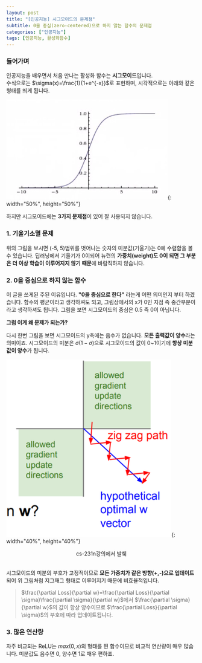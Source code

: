 ```yaml
---
layout: post
title: "[인공지능] 시그모이드의 문제점"
subtitle: 0을 중심(zero-centered)으로 하지 않는 함수의 문제점
categories: ["인공지능"]
tags: [인공지능, 활성화함수]
---
```


### 들어가며

인공지능을 배우면서 처음 만나는 활성화 함수는 **시그모이드**입니다.  
수식으로는 $\sigma(x)=\frac{1}{1+e^{-x}}$로 표현하며, 시각적으로는 아래와 같은 형태를 띄게 됩니다.

![sigmoid function](/assets/images/sigmoid.png){: width="50%", height="50%"}

하지만 시그모이드에는 **3가지 문제점**이 있어 잘 사용되지 않습니다.

### 1. 기울기소멸 문제

위의 그림을 보시면 (-5, 5)범위를 벗어나는 숫자의 미분값(기울기)는 0에 수렴함을 볼 수 있습니다. 딥러닝에서 기울기가 0이되어 뉴련의 **가중치(weight)도 0이 되면 그 부분은 더 이상 학습이 이루어지지 않기 때문**에 바람직하지 않습니다.

### 2. 0을 중심으로 하지 않는 함수

이 글을 쓰게된 주된 이유입니다. **"0을 중심으로 한다"** 라는게 어떤 의미인지 부터 하겠습니다. 함수의 평균이라고 생각하셔도 되고, 그림상에서의 x가 0인 지점 즉 중간부분이라고 생각하셔도 됩니다. 그림을 보면 시그모이드의 중심은 0.5 즉 0이 아닙니다.

**그럼 이게 왜 문제가 되는가?**

다시 한번 그림을 보면 시그모이드의 y축에는 음수가 없습니다. **모든 출력값이 양수**라는 의미이죠. 시그모이드의 미분은 $\sigma(1-\sigma)$으로 시그모이드의 값이 0~1이기에 **항상 미분값이 양수**가 됩니다.

![sigzag](/assets/images/sigmoid%20zigzag.png){: width="40%", height="40%"}

<center>cs-231n강의에서 발췌</center><br/>

시그모이드의 미분의 부호가 고정적이므로 **모든 가중치가 같은 방향(+,-)으로 업데이트**되어 위 그림처럼 지그재그 형태로 이루어지기 때문에 비효율적입니다.

> $\frac{\partial Loss}{\partial w}=\frac{\partial Loss}{\partial \sigma}\frac{\partial \sigma}{\partial w}$에서 $\frac{\partial \sigma}{\partial w}$의 값이 항상 양수이므로 $\frac{\partial Loss}{\partial \sigma}$의 부호에 따라 업데이트됩니다.

### 3. 많은 연산량

자주 비교되는 ReLU는 $max(0,x)$의 형태를 띈 함수이므로 비교적 연산량이 매우 많습니다. 미분값도 음수면 0, 양수면 1로 매우 편하죠.
